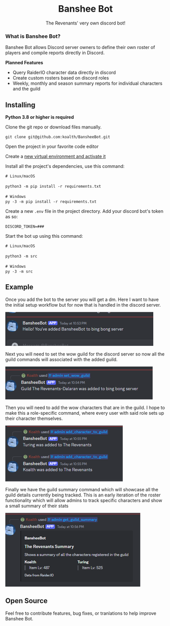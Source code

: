 <h1 align="center">Banshee Bot</h1>
<p align="center">The Revenants' very own discord bot!</p>


### What is Banshee Bot?
Banshee Bot allows Discord server owners to define their own roster of players and compile reports directly in Discord.


**Planned Features**

- Query RaiderIO character data directly in discord
- Create custom rosters based on discord roles
- Weekly, monthly and season summary reports for individual characters and the guild


## Installing

**Python 3.8 or higher is required**

Clone the git repo or download files manually. 

    git clone git@github.com:koalth/BansheeBot.git

Open the project in your favorite code editor

Create a [new virtual environment and activate it](https://docs.python.org/3/library/venv.html)


Install all the project's dependencies, use this command:

    # Linux/macOS

    python3 -m pip install -r requirements.txt

    # Windows
    py -3 -m pip install -r requirements.txt

Create a new ``.env`` file in the project directory. Add your discord bot's token as so:

    DISCORD_TOKEN=###

Start the bot up using this command:

    # Linux/macOS

    python3 -m src

    # Windows
    py -3 -m src

## Example

Once you add the bot to the server you will get a dm. Here I want to have the initial setup workflow but for now that is handled in the discord server.

![bot_added_dm](/docs/imgs/bot_added_dm.png)


Next you will need to set the wow guild for the discord server so now all the guild commands will associated with the added guild.

![set_wow_guild_for_server](/docs/imgs/set_wow_guild_for_server.png)

Then you will need to add the wow characters that are in the guild. I hope to make this a role-specific command, where every user with said role sets up their character themselves.

![add_wow_characters](/docs/imgs/add_wow_characters_to_track.png)

Finally we have the guild summary command which will showcase all the guild details currently being tracked. This is an early iteration of the roster functionality which will allow admins to track specific characters and show a small summary of their stats

![view_guild_summary](/docs/imgs/view_guild_summary.png)


## Open Source
Feel free to contribute features, bug fixes, or tranlations to help improve Banshee Bot.
